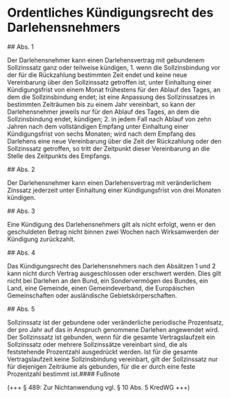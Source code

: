 # Ordentliches Kündigungsrecht des Darlehensnehmers



\#\# Abs. 1

 Der Darlehensnehmer kann einen Darlehensvertrag mit gebundenem Sollzinssatz ganz oder teilweise kündigen,  1\.
 wenn die Sollzinsbindung vor der für die Rückzahlung bestimmten Zeit endet und keine neue Vereinbarung über den Sollzinssatz getroffen ist, unter Einhaltung einer Kündigungsfrist von einem Monat frühestens für den Ablauf des Tages, an dem die Sollzinsbindung endet; ist eine Anpassung des Sollzinssatzes in bestimmten Zeiträumen bis zu einem Jahr vereinbart, so kann der Darlehensnehmer jeweils nur für den Ablauf des Tages, an dem die Sollzinsbindung endet, kündigen;
 2\.
 in jedem Fall nach Ablauf von zehn Jahren nach dem vollständigen Empfang unter Einhaltung einer Kündigungsfrist von sechs Monaten; wird nach dem Empfang des Darlehens eine neue Vereinbarung über die Zeit der Rückzahlung oder den Sollzinssatz getroffen, so tritt der Zeitpunkt dieser Vereinbarung an die Stelle des Zeitpunkts des Empfangs.


\#\# Abs. 2

 Der Darlehensnehmer kann einen Darlehensvertrag mit veränderlichem Zinssatz jederzeit unter Einhaltung einer Kündigungsfrist von drei Monaten kündigen.

\#\# Abs. 3

 Eine Kündigung des Darlehensnehmers gilt als nicht erfolgt, wenn er den geschuldeten Betrag nicht binnen zwei Wochen nach Wirksamwerden der Kündigung zurückzahlt.

\#\# Abs. 4

 Das Kündigungsrecht des Darlehensnehmers nach den Absätzen 1 und 2 kann nicht durch Vertrag ausgeschlossen oder erschwert werden. Dies gilt nicht bei Darlehen an den Bund, ein Sondervermögen des Bundes, ein Land, eine Gemeinde, einen Gemeindeverband, die Europäischen Gemeinschaften oder ausländische Gebietskörperschaften.

\#\# Abs. 5

 Sollzinssatz ist der gebundene oder veränderliche periodische Prozentsatz, der pro Jahr auf das in Anspruch genommene Darlehen angewendet wird. Der Sollzinssatz ist gebunden, wenn für die gesamte Vertragslaufzeit ein Sollzinssatz oder mehrere Sollzinssätze vereinbart sind, die als feststehende Prozentzahl ausgedrückt werden. Ist für die gesamte Vertragslaufzeit keine Sollzinsbindung vereinbart, gilt der Sollzinssatz nur für diejenigen Zeiträume als gebunden, für die er durch eine feste Prozentzahl bestimmt ist.#### Fußnote

(\+\+\+ § 489: Zur Nichtanwendung vgl. § 10 Abs. 5 KredWG \+\+\+) 

